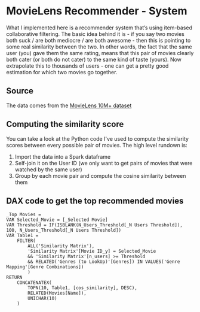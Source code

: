 # MovieLens Recommender - System

What I implemented here is a recommender system that’s using item-based collaborative filtering. The basic idea behind it is - if you say two movies both suck / are both mediocre / are both awesome - then this is pointing to some real similarity between the two. In other words, the fact that the same user (you) gave them the same rating, means that this pair of movies clearly both cater (or both do not cater) to the same kind of taste (yours). Now extrapolate this to thousands of users - one can get a pretty good estimation for which two movies go together.

## Source

The data comes from the [MovieLens 10M+ dataset](https://grouplens.org/datasets/movielens/10m/)

## Computing the similarity score

You can take a look at the Python code I've used to compute the similarity scores between every possible pair of movies. The high level rundown is:
1. Import the data into a Spark dataframe
2. Self-join it on the User ID (we only want to get pairs of movies that were watched by the same user) 
3. Group by each movie pair and compute the cosine similarity between them

## DAX code to get the top recommended movies

```
_Top Movies = 
VAR Selected_Movie = [_Selected Movie]
VAR Threshold = IF(ISBLANK(N_Users_Threshold[_N Users Threshold]), 100, N_Users_Threshold[_N Users Threshold])
VAR Table1 =
    FILTER(
        ALL('Similarity Matrix'),
        'Similarity Matrix'[Movie ID_y] = Selected_Movie
        && 'Similarity Matrix'[n_users] >= Threshold
        && RELATED('Genres (to LookUp)'[Genres]) IN VALUES('Genre Mapping'[Genre Combinations])
        )
RETURN
    CONCATENATEX(
        TOPN(10, Table1, [cos_similarity], DESC),
        RELATED(Movies[Name]),
        UNICHAR(10)
    )
```
